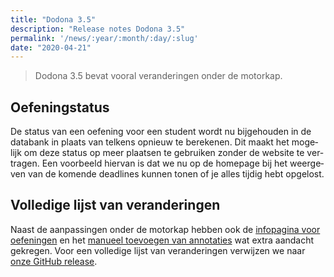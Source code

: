 ```yaml
---
title: "Dodona 3.5"
description: "Release notes Dodona 3.5"
permalink: '/news/:year/:month/:day/:slug'
date: "2020-04-21"
---
```


<NewsHeader :title="$frontmatter.title" :date="$frontmatter.date" lang="nl" />

> Dodona 3.5 bevat vooral veranderingen onder de motorkap.

## Oefeningstatus

De status van een oefening voor een student wordt nu bijgehouden in de databank in plaats van telkens opnieuw te berekenen. Dit maakt het mogelijk om deze status op meer plaatsen te gebruiken zonder de website te vertragen. Een voorbeeld hiervan is dat we nu op de homepage bij het weergeven van de komende deadlines kunnen tonen of je alles tijdig hebt opgelost.

## Volledige lijst van veranderingen

Naast de aanpassingen onder de motorkap hebben ook de [infopagina voor oefeningen](/nl/news/2020/02/27/dodona-3.3/#infopagina-voor-oefeningen) en het [manueel toevoegen van annotaties](/nl/news/2020/03/16/dodona-3.4/#manuele-opmerkingen) wat extra aandacht gekregen. Voor een volledige lijst van veranderingen verwijzen we naar [onze GitHub release](https://github.com/dodona-edu/dodona/releases/tag/3.5).
